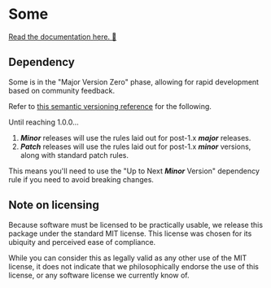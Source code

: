 # Some

[Read the documentation here. 📖](https://catterwaul.github.io/Some/documentation/some/) 

## Dependency 

Some is in the "Major Version Zero" phase, allowing for rapid development based on community feedback. 

Refer to [this semantic versioning reference](https://docs.swift.org/package-manager/PackageDescription/PackageDescription.html#version) for the following. 

Until reaching 1.0.0…
1. ***Minor*** releases will use the rules laid out for post-1.x ***major*** releases.
2. ***Patch*** releases will use the rules laid out for post-1.x ***minor*** versions, along with standard patch rules.
 
This means you'll need to use the "Up to Next ***Minor*** Version" dependency rule if you need to avoid breaking changes.

## Note on licensing

Because software must be licensed to be practically usable, we release this package under the standard MIT license. This license was chosen for its ubiquity and perceived ease of compliance.

While you can consider this as legally valid as any other use of the MIT license, it does not indicate that we philosophically endorse the use of this license, or any software license we currently know of.
